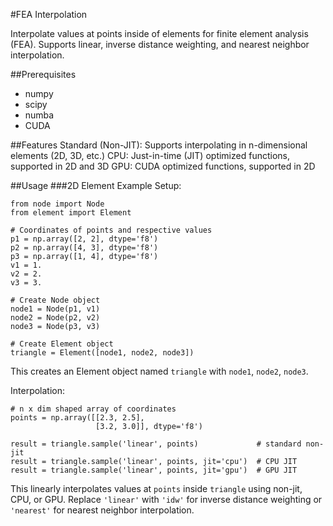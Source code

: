 #FEA Interpolation

Interpolate values at points inside of elements for finite element analysis (FEA). Supports linear, inverse distance weighting, and nearest neighbor interpolation.

##Prerequisites
* numpy
* scipy
* numba
* CUDA

##Features
Standard (Non-JIT): Supports interpolating in n-dimensional elements (2D, 3D, etc.)
CPU: Just-in-time (JIT) optimized functions, supported in 2D and 3D
GPU: CUDA optimized functions, supported in 2D

##Usage
###2D Element Example
Setup:
```
from node import Node
from element import Element

# Coordinates of points and respective values
p1 = np.array([2, 2], dtype='f8')
p2 = np.array([4, 3], dtype='f8')
p3 = np.array([1, 4], dtype='f8')
v1 = 1.
v2 = 2.
v3 = 3.

# Create Node object
node1 = Node(p1, v1)
node2 = Node(p2, v2)
node3 = Node(p3, v3)

# Create Element object
triangle = Element([node1, node2, node3])
```
This creates an Element object named `triangle` with `node1`, `node2`, `node3`.

Interpolation:
```
# n x dim shaped array of coordinates
points = np.array([[2.3, 2.5],
                   [3.2, 3.0]], dtype='f8')

result = triangle.sample('linear', points)             # standard non-jit
result = triangle.sample('linear', points, jit='cpu')  # CPU JIT
result = triangle.sample('linear', points, jit='gpu')  # GPU JIT
```
This linearly interpolates values at `points` inside `triangle` using non-jit, CPU, or GPU. Replace `'linear'` with `'idw'` for inverse distance weighting or `'nearest'` for nearest neighbor interpolation.
